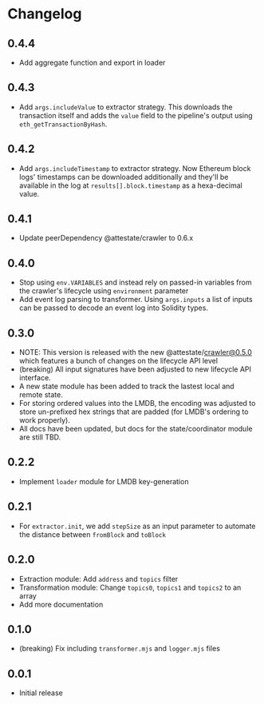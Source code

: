 # Changelog

## 0.4.4

- Add aggregate function and export in loader

## 0.4.3

- Add `args.includeValue` to extractor strategy. This downloads the transaction
  itself and adds the `value` field to the pipeline's output using
  `eth_getTransactionByHash`.

## 0.4.2

- Add `args.includeTimestamp` to extractor strategy. Now Ethereum block logs'
  timestamps can be downloaded additionally and they'll be available in the log
  at `results[].block.timestamp` as a hexa-decimal value.

## 0.4.1

- Update peerDependency @attestate/crawler to 0.6.x

## 0.4.0

- Stop using `env.VARIABLES` and instead rely on passed-in variables from the 
  crawler's lifecycle using `environment` parameter
- Add event log parsing to transformer. Using `args.inputs` a list of inputs can
  be passed to decode an event log into Solidity types.

## 0.3.0

- NOTE: This version is released with the new @attestate/crawler@0.5.0 which
  features a bunch of changes on the lifecycle API level
- (breaking) All input signatures have been adjusted to new lifecycle API
  interface.
- A new state module has been added to track the lastest local and remote state.
- For storing ordered values into the LMDB, the encoding was adjusted to store
  un-prefixed hex strings that are padded (for LMDB's ordering to work
  properly).
- All docs have been updated, but docs for the state/coordinator module are
  still TBD.

## 0.2.2

- Implement `loader` module for LMDB key-generation

## 0.2.1

- For `extractor.init`, we add `stepSize` as an input parameter to automate the
  distance between `fromBlock` and `toBlock`

## 0.2.0

- Extraction module: Add `address` and `topics` filter
- Transformation module: Change `topics0`, `topics1` and `topics2` to an array
- Add more documentation

## 0.1.0

- (breaking) Fix including `transformer.mjs` and `logger.mjs` files

## 0.0.1

- Initial release
